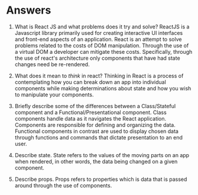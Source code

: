 # Answers

1.  What is React JS and what problems does it try and solve?
    ReactJS is a Javascript library primarily used for creating interactive UI interfaces and front-end aspects of an application. React is an attempt to solve problems related to the costs of DOM manipulation. Through the use of a virtual DOM a developer can mitigate these costs. Specifically, through the use of react's architecture only components that have had state changes need be re-rendered.
1.  What does it mean to _think_ in react?
    Thinking in React is a process of contemplating how you can break down an app into individual components while making determinations about state and how you wish to manipulate your components.

1.  Briefly describe some of the differences between a Class/Stateful component and a Functional/Presentational component.
    Class components handle data as it navigates the React application. Components are responsible for defining and organizing the data. Functional components in contrast are used to display chosen data through functions and commands that dictate presentation to an end user.

1.  Describe state.
    State refers to the values of the moving parts on an app when rendered, in other words, the data being changed on a given component.
1.  Describe props.
    Props refers to properties which is data that is passed around through the use of components.
